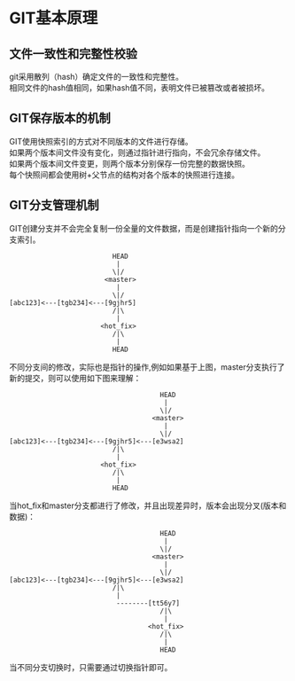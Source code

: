 # GIT基本原理
## 文件一致性和完整性校验
git采用散列（hash）确定文件的一致性和完整性。  
相同文件的hash值相同，如果hash值不同，表明文件已被篡改或者被损坏。  

## GIT保存版本的机制
GIT使用快照索引的方式对不同版本的文件进行存储。  
如果两个版本间文件没有变化，则通过指针进行指向，不会冗余存储文件。    
如果两个版本间文件变更，则两个版本分别保存一份完整的数据快照。  
每个快照间都会使用树+父节点的结构对各个版本的快照进行连接。

## GIT分支管理机制
GIT创建分支并不会完全复制一份全量的文件数据，而是创建指针指向一个新的分支索引。   
```
                          HEAD
                           |
                          \|/
                        <master>
                           |
                          \|/
[abc123]<---[tgb234]<---[9gjhr5]
                          /|\
                           |
                       <hot_fix>
                          /|\
                           |             
                          HEAD
```

不同分支间的修改，实际也是指针的操作,例如如果基于上图，master分支执行了新的提交，则可以使用如下图来理解：
```
                                      HEAD
                                       |
                                      \|/
                                    <master>
                                       |
                                      \|/
[abc123]<---[tgb234]<---[9gjhr5]<---[e3wsa2]
                          /|\
                           |
                       <hot_fix>
                          /|\
                           |             
                          HEAD
```
当hot_fix和master分支都进行了修改，并且出现差异时，版本会出现分叉(版本和数据)：
```
                                      HEAD
                                       |
                                      \|/
                                    <master>
                                       |
                                      \|/
[abc123]<---[tgb234]<---[9gjhr5]<---[e3wsa2]
                          /|\
                           |
                           --------[tt56y7]
                                      /|\
                                       |
                                   <hot_fix>
                                      /|\
                                       |             
                                      HEAD
```
当不同分支切换时，只需要通过切换指针即可。